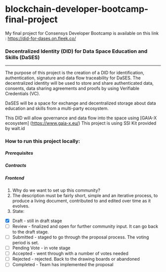 # blockchain-developer-bootcamp-final-project
My final project for Consensys Developer Bootcamp is available on this link : https://did-for-dases.on.fleek.co/

### Decentralized Identity (DID) for Data Space Education and Skills (DaSES)

--- 

The purpose of this project is the creation of a DID for identification, authentication, signature and data flow traceability for DaSES.
The decentralized identity will be used to store and share authenticated data, consents, data sharing agreements and proofs by using Verifiable Credentials (VC).

DaSES will be a space for exchange and decentralized storage about data education and skills from a multi-party ecosystem.

This DID will allow governance and data flow into the space using [GAIA-X ecosystem] (https://www.gaia-x.eu/)
This project is using SSI Kit provided by walt.id

### How to run this project locally:

##### Prerequisites

##### Contracts

##### Frontend


1. Why do we want to set up this community?
2. The description must be fairly short, simple and an iterative process, to produce a living document, contributed to and edited over time as it evolves.
3. State:
 - [X] Draft - still in draft stage
 - [ ] Review - finalized and open for further community input. It can go back to the draft stage.
 - [ ] Submitted - staged to go through the proposal process. The voting period is set.
 - [ ] Pending Vote - in vote stage
 - [ ] Accepted - went through with a number of votes needed
 - [ ] Rejected - rejected. Back to the drawing boards or abandoned
 - [ ] Completed - Team has implemented the proposal
